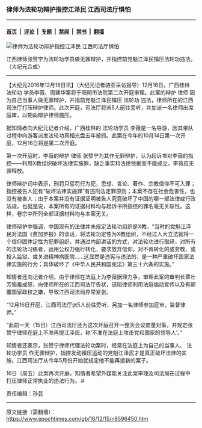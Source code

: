### 律师为法轮功辩护指控江泽民 江西司法厅惧怕

---

#### [首页](../../../..?n8596450) &nbsp;|&nbsp; [评论](../../../../../epoch-comment?n8596450) &nbsp;|&nbsp; [专题](../../../../../epoch-special?n8596450) &nbsp;|&nbsp; [禁闻](../../../../../epoch-news?n8596450) &nbsp;|&nbsp; [禁书](../../../../../books?n8596450) &nbsp;|&nbsp; [翻墙](https://github.com/gfw-breaker/nogfw/blob/master/README.md?n8596450)


<div><img alt="律师为法轮功辩护指控江泽民 江西司法厅惧怕" class="attachment-djy_600_400 size-djy_600_400 wp-post-image" src="https://i.epochtimes.com/assets/uploads/2016/12/1507011613451528-600x400.jpg"/>
<div class="caption">
 <p>
  江西律师张赞宁为法轮功学员做无罪辩护，并指控前党魁江泽民镇压法轮功违法。 （大纪元合成）
 </p>
</div></div><hr/><div class="post_content" id="artbody" itemprop="articleBody">
 <!-- article content begin -->
 <p>
  【大纪元2016年12月16日讯】（大纪元记者骆亚采访报导）12月16日，广西桂林
  <ok href="https://www.epochtimes.com/gb/tag/%E6%B3%95%E8%BD%AE%E5%8A%9F.html">
   法轮功
  </ok>
  学员李薇、周建华案将于阳朔市法院第二次开庭审理。此案的辩护
  <ok href="https://www.epochtimes.com/gb/tag/%E5%BE%8B%E5%B8%88.html">
   律师
  </ok>
  因为自己当事人做无罪辩护，并指前党魁江泽民镇压
  <ok href="https://www.epochtimes.com/gb/tag/%E6%B3%95%E8%BD%AE%E5%8A%9F.html">
   法轮功
  </ok>
  违法，律师所在的江西司法厅打压辩护律师。此次开庭，司法厅将派5人前往旁听，并加派一名律师出席庭审，以期向辩护律师施压。
 </p>
 <p>
  据知情者向大纪元记者介绍，广西桂林的
  <ok href="https://www.epochtimes.com/gb/tag/%E6%B3%95%E8%BD%AE%E5%8A%9F%E5%AD%A6%E5%91%98.html">
   法轮功学员
  </ok>
  李薇是一名导游，因其带队过程中向游客派发法轮功真相光盘去年被抓。此案在今年的10月14日第一次开庭，12月16日将是第二次开庭。
 </p>
 <p>
  第一次开庭时，李薇的辩护
  <ok href="https://www.epochtimes.com/gb/tag/%E5%BE%8B%E5%B8%88.html">
   律师
  </ok>
  张赞宁为其作无罪辩护，认为起诉书对李薇的指控——利用X教组织破坏法律实施罪，缺乏事实和法律依据而不能成立，李薇应无罪释放。
 </p>
 <p>
  律师辩护词中表示，刑罚只惩罚行为犯，思想、言论、著作、宗教信仰不可入罪；指控被告人犯有“破坏法律实施罪”有违刑法定罪原则；本案不存在社会危害性，也没有被害人；由于本案并没有证据证明被告人究竟破坏了中国的哪一部法律或行政法规，也就是说，本案所有的证据材料均与起诉书所指控的罪名毫无关联性。这样，卷宗中所列全部证据材料均与本案无关。
 </p>
 <p>
  律师辩护中强调，中国现有的法律并未规定法轮功组织是X教。“当时的党魁江泽民对法国《费加罗报》的谈话，将法轮功定性为X教组织，不经过人大立法就将一个信仰团体定性为犯罪组织，并通过内部讲话的方式，对法轮功进行取缔，对所有的法轮功习练者，运用公权力强行转化，要求放弃信仰。对不肯转化的或劳教、或投入监狱、或关进精神病医院……这显然是违宪与违法的，是一种严重破坏国家法律实施的行为；具体破坏了《中华人民共和国宪法》第三十六条的实施。”
 </p>
 <p>
  知情者还向记者介绍，由于律师在法庭上为李薇据理力争，审理此案的审判长覃壮芳恼羞成怒，向律师所在的江西司法厅告状，诬陷律师利用法庭煽动宣传以及有颠覆国家政权之嫌，导致江西司法局异常紧张。
 </p>
 <p>
  “12月16日开庭，江西司法厅派5人前往旁听，另加一名律师参加庭审，监督律师。”
 </p>
 <p>
  “此前一天（15日）江西司法厅还为这次开庭召开一整天会议商量对策，并规定张赞宁律师在庭上不准再提江泽民，称‘不准在法庭上攻击党和国家的领导人’。”
 </p>
 <p>
  知情者还表示，张赞宁律师代理法轮功案时，经常在法庭上为自己的当事人、
  <ok href="https://www.epochtimes.com/gb/tag/%E6%B3%95%E8%BD%AE%E5%8A%9F%E5%AD%A6%E5%91%98.html">
   法轮功学员
  </ok>
  作无罪辩护，指控发动镇压运动的党魁江泽民才是真正破坏法律的实施，江西司法厅从今年5月份开始就规定他不能再接新的案子。
 </p>
 <p>
  16日（周五）此案再次开庭，知情者希望外媒能关注此案审理及司法局在过程中打压律师正常执业的违法行为。＃
 </p>
 <p>
  责任编辑：孙芸
 </p>
 <!-- article content end -->
 <div id="below_article_ad">
 </div>
</div>


---

原文链接（需翻墙）：https://www.epochtimes.com/gb/16/12/15/n8596450.htm
